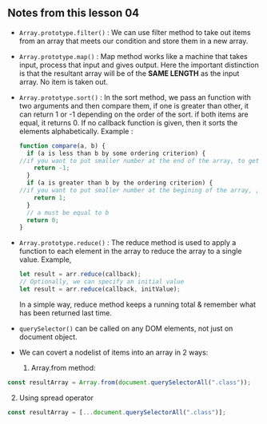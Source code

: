 ## Notes from this lesson 04

* `Array.prototype.filter()` : We can use filter method to take out items from an array that meets our condition and store them in a new array.
* `Array.prototype.map()` : Map method works like a machine that takes input, process that input and gives output. Here the important distinction is that the resultant array will be of the **SAME LENGTH** as the input array. No item is taken out.
* `Array.prototype.sort()` : In the sort method, we pass an function with two arguments and then compare them, if one is greater than other, it can return 1 or -1 depending on the order of the sort. if both items are equal, it returns 0. If no callback function is given, then it sorts the elements alphabetically. Example :

  ```js
  function compare(a, b) {
    if (a is less than b by some ordering criterion) {
  //if you want to put smaller number at the end of the array, to get an array with descending order return a negative number
      return -1;
    }
    if (a is greater than b by the ordering criterion) {
  //if you want to put smaller number at the begining of the array, , to get an array with descending order return a postive number
      return 1;
    }
    // a must be equal to b
    return 0;
  }
  ```

* `Array.prototype.reduce()` : The reduce method is used to apply a function to each element in the array to reduce the array to a single value. Example,

  ```js
  let result = arr.reduce(callback);
  // Optionally, we can specify an initial value
  let result = arr.reduce(callback, initValue);
  ```

  In a simple way, reduce method keeps a running total & remember what has been returned last time.

* `querySelector()` can be called on any DOM elements, not just on document object.
* We can covert a nodelist of items into an array in 2 ways: <br>

  1. Array.from method:


```js
const resultArray = Array.from(document.querySelectorAll(".class"));
```

2. Using spread operator


```js
const resultArray = [...document.querySelectorAll(".class")];
```
